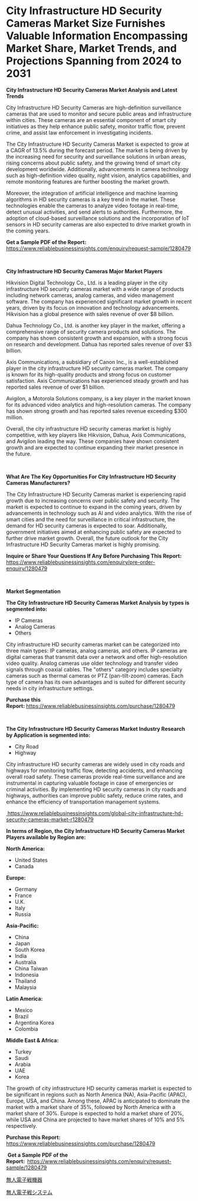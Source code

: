 <p><h1>City Infrastructure HD Security Cameras Market Size Furnishes Valuable Information Encompassing Market Share, Market Trends, and Projections Spanning from 2024 to 2031</h1></p><p><strong>City Infrastructure HD Security Cameras Market Analysis and Latest Trends</strong></p>
<p><p>City Infrastructure HD Security Cameras are high-definition surveillance cameras that are used to monitor and secure public areas and infrastructure within cities. These cameras are an essential component of smart city initiatives as they help enhance public safety, monitor traffic flow, prevent crime, and assist law enforcement in investigating incidents.</p><p>The City Infrastructure HD Security Cameras Market is expected to grow at a CAGR of 13.5% during the forecast period. The market is being driven by the increasing need for security and surveillance solutions in urban areas, rising concerns about public safety, and the growing trend of smart city development worldwide. Additionally, advancements in camera technology such as high-definition video quality, night vision, analytics capabilities, and remote monitoring features are further boosting the market growth.</p><p>Moreover, the integration of artificial intelligence and machine learning algorithms in HD security cameras is a key trend in the market. These technologies enable the cameras to analyze video footage in real-time, detect unusual activities, and send alerts to authorities. Furthermore, the adoption of cloud-based surveillance solutions and the incorporation of IoT sensors in HD security cameras are also expected to drive market growth in the coming years.</p></p>
<p><strong>Get a Sample PDF of the Report:&nbsp;</strong> <a href="https://www.reliablebusinessinsights.com/enquiry/request-sample/1280479">https://www.reliablebusinessinsights.com/enquiry/request-sample/1280479</a></p>
<p>&nbsp;</p>
<p><strong>City Infrastructure HD Security Cameras Major Market Players</strong></p>
<p><p>Hikvision Digital Technology Co., Ltd. is a leading player in the city infrastructure HD security cameras market with a wide range of products including network cameras, analog cameras, and video management software. The company has experienced significant market growth in recent years, driven by its focus on innovation and technology advancements. Hikvision has a global presence with sales revenue of over $8 billion.</p><p>Dahua Technology Co., Ltd. is another key player in the market, offering a comprehensive range of security camera products and solutions. The company has shown consistent growth and expansion, with a strong focus on research and development. Dahua has reported sales revenue of over $3 billion.</p><p>Axis Communications, a subsidiary of Canon Inc., is a well-established player in the city infrastructure HD security cameras market. The company is known for its high-quality products and strong focus on customer satisfaction. Axis Communications has experienced steady growth and has reported sales revenue of over $1 billion.</p><p>Avigilon, a Motorola Solutions company, is a key player in the market known for its advanced video analytics and high-resolution cameras. The company has shown strong growth and has reported sales revenue exceeding $300 million.</p><p>Overall, the city infrastructure HD security cameras market is highly competitive, with key players like Hikvision, Dahua, Axis Communications, and Avigilon leading the way. These companies have shown consistent growth and are expected to continue expanding their market presence in the future.</p></p>
<p>&nbsp;</p>
<p><strong>What Are The Key Opportunities For City Infrastructure HD Security Cameras Manufacturers?</strong></p>
<p><p>The City Infrastructure HD Security Cameras market is experiencing rapid growth due to increasing concerns over public safety and security. The market is expected to continue to expand in the coming years, driven by advancements in technology such as AI and video analytics. With the rise of smart cities and the need for surveillance in critical infrastructure, the demand for HD security cameras is expected to soar. Additionally, government initiatives aimed at enhancing public safety are expected to further drive market growth. Overall, the future outlook for the City Infrastructure HD Security Cameras market is highly promising.</p></p>
<p><strong>Inquire or Share Your Questions If Any Before Purchasing This Report:</strong> <a href="https://www.reliablebusinessinsights.com/enquiry/pre-order-enquiry/1280479">https://www.reliablebusinessinsights.com/enquiry/pre-order-enquiry/1280479</a></p>
<p>&nbsp;</p>
<p><strong>Market Segmentation</strong></p>
<p><strong>The City Infrastructure HD Security Cameras Market Analysis by types is segmented into:</strong></p>
<p><ul><li>IP Cameras</li><li>Analog Cameras</li><li>Others</li></ul></p>
<p><p>City infrastructure HD security cameras market can be categorized into three main types: IP cameras, analog cameras, and others. IP cameras are digital cameras that transmit data over a network and offer high-resolution video quality. Analog cameras use older technology and transfer video signals through coaxial cables. The "others" category includes specialty cameras such as thermal cameras or PTZ (pan-tilt-zoom) cameras. Each type of camera has its own advantages and is suited for different security needs in city infrastructure settings.</p></p>
<p><strong>Purchase this Report:&nbsp;</strong><a href="https://www.reliablebusinessinsights.com/purchase/1280479">https://www.reliablebusinessinsights.com/purchase/1280479</a></p>
<p>&nbsp;</p>
<p><strong>The City Infrastructure HD Security Cameras Market Industry Research by Application is segmented into:</strong></p>
<p><ul><li>City Road</li><li>Highway</li></ul></p>
<p><p>City infrastructure HD security cameras are widely used in city roads and highways for monitoring traffic flow, detecting accidents, and enhancing overall road safety. These cameras provide real-time surveillance and are instrumental in capturing valuable footage in case of emergencies or criminal activities. By implementing HD security cameras in city roads and highways, authorities can improve public safety, reduce crime rates, and enhance the efficiency of transportation management systems.</p></p>
<p><a href="https://www.reliablebusinessinsights.com/global-city-infrastructure-hd-security-cameras-market-r1280479">&nbsp;https://www.reliablebusinessinsights.com/global-city-infrastructure-hd-security-cameras-market-r1280479</a></p>
<p><strong>In terms of Region, the City Infrastructure HD Security Cameras Market Players available by Region are:</strong></p>
<p>
    <p> <strong> North America: </strong>
        <ul>
            <li>United States</li>
            <li>Canada</li>
        </ul>
        </p> 
    <p> <strong> Europe: </strong>
        <ul>
            <li>Germany</li>
            <li>France</li>
            <li>U.K.</li>
            <li>Italy</li>
            <li>Russia</li>
        </ul>
        </p> 
    <p> <strong> Asia-Pacific: </strong>
        <ul>
            <li>China</li>
            <li>Japan</li>
            <li>South Korea</li>
            <li>India</li>
            <li>Australia</li>
            <li>China Taiwan</li>
            <li>Indonesia</li>
            <li>Thailand</li>
            <li>Malaysia</li>
        </ul>
        </p> 
    <p> <strong> Latin America: </strong>
        <ul>
            <li>Mexico</li>
            <li>Brazil</li>
            <li>Argentina Korea</li>
            <li>Colombia</li>
        </ul>
        </p> 
    <p> <strong> Middle East & Africa: </strong>
        <ul>
            <li>Turkey</li>
            <li>Saudi</li>
            <li>Arabia</li>
            <li>UAE</li>
            <li>Korea</li>
        </ul>
    </p>
    </p>
<p><p>The growth of city infrastructure HD security cameras market is expected to be significant in regions such as North America (NA), Asia-Pacific (APAC), Europe, USA, and China. Among these, APAC is anticipated to dominate the market with a market share of 35%, followed by North America with a market share of 30%. Europe is expected to hold a market share of 20%, while USA and China are projected to have market shares of 10% and 5% respectively.</p></p>
<p><strong>Purchase this Report: </strong><a href="https://www.reliablebusinessinsights.com/purchase/1280479">https://www.reliablebusinessinsights.com/purchase/1280479</a></p>
<p>&nbsp;<strong>Get a Sample PDF of the Report:&nbsp;&nbsp;</strong><a href="https://www.reliablebusinessinsights.com/enquiry/request-sample/1280479">https://www.reliablebusinessinsights.com/enquiry/request-sample/1280479</a></p>
<p><strong></strong></p>
<p><p><a href="https://github.com/qwpelcjko9242629/Market-Research-Report-List-2/blob/main/825168198529.md">無人電子戦機器</a></p><p><a href="https://github.com/gfggqjbfys368009/Market-Research-Report-List-2/blob/main/957557298530.md">無人電子戦システム</a></p></p>